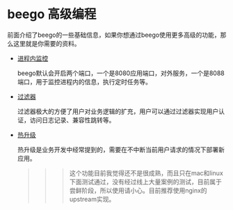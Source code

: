 # beego 高级编程
前面介绍了beego的一些基础信息，如果你想通过beego使用更多高级的功能，那么这里就是你需要的资料。

- [进程内监控](monitor.md)

	beego默认会开启两个端口，一个是8080应用端口，对外服务，一个是8088端口，用于监控进程内的信息，执行定时任务等。
	
- [过滤器](filter.md)

	过滤器极大的方便了用户对业务逻辑的扩充，用户可以通过过滤器实现用户认证，访问日志记录、兼容性跳转等。
	
- [热升级](reload.md)

	热升级是业务开发中经常提到的，需要在不中断当前用户请求的情况下部署新应用。
	
	>>>这个功能目前我觉得还不是很成熟，而且只在mac和linux下面测试通过，没有经过线上大量案例的测试，目前属于尝鲜阶段，所以使用请小心。目前推荐使用nginx的upstream实现。